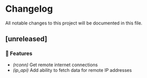 # Changelog

All notable changes to this project will be documented in this file.

## [unreleased]

### 🚀 Features

- *(rconn)* Get remote internet connections
- *(ip_api)* Add ability to fetch data for remote IP addresses

<!-- generated by git-cliff -->
